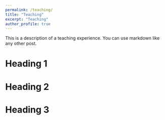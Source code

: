 ```yaml
---
permalink: /teaching/
title: "Teaching"
excerpt: "Teaching"
author_profile: true
---
```


This is a description of a teaching experience. You can use markdown like any other post.

Heading 1
======

Heading 2
======

Heading 3
======